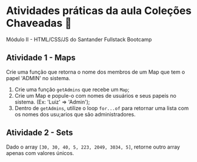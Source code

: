 # Atividades práticas da aula Coleções Chaveadas :pencil:
Módulo II - HTML/CSS/JS do Santander Fullstack Bootcamp

## Atividade 1 - Maps
Crie uma função que retorna o nome dos membros de um Map que tem o papel 'ADMIN' no sistema.

 1. Crie uma função `getAdmins` que recebe um `Map`;
 2. Crie um Map e popule-o com nomes de usuários e seus papeis no sistema. (Ex: 'Luiz' => 'Admin');
 3. Dentro de `getAdmins`, utilize o loop `for...of` para retornar uma lista com os nomes dos usu;arios que são administradores.

## Atividade 2 - Sets
Dado o array `[30, 30, 40, 5, 223, 2049, 3034, 5]`, retorne outro array apenas com valores únicos.